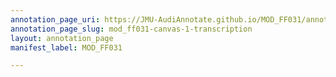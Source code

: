 ```yaml
---
annotation_page_uri: https://JMU-AudiAnnotate.github.io/MOD_FF031/annotations/mod_ff031-canvas-1-transcription.json
annotation_page_slug: mod_ff031-canvas-1-transcription
layout: annotation_page
manifest_label: MOD_FF031

---
```

